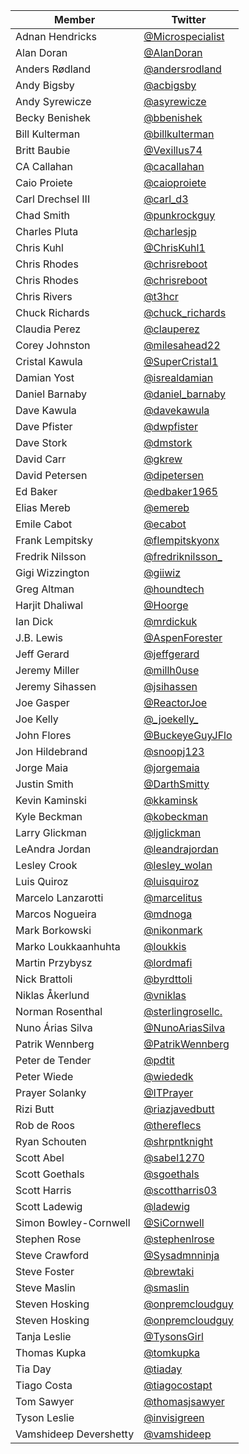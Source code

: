 | Member | Twitter |
| --- | --- |
| Adnan Hendricks | [@Microspecialist](https://twitter.com/Microspecialist) |
| Alan Doran | [@AlanDoran](https://twitter.com/AlanDoran) |
| Anders Rødland | [@andersrodland](https://twitter.com/andersrodland) |
| Andy Bigsby | [@acbigsby](https://twitter.com/acbigsby) |
| Andy Syrewicze | [@asyrewicze](https://twitter.com/asyrewicze) |
| Becky Benishek | [@bbenishek](https://twitter.com/bbenishek) |
| Bill Kulterman | [@billkulterman](https://twitter.com/billkulterman) |
| Britt Baubie | [@Vexillus74](https://twitter.com/Vexillus74) |
| CA Callahan | [@cacallahan](https://twitter.com/cacallahan) |
| Caio Proiete | [@caioproiete](https://twitter.com/caioproiete) |
| Carl Drechsel III | [@carl_d3](https://twitter.com/carl_d3) |
| Chad Smith | [@punkrockguy](https://twitter.com/punkrockguy) |
| Charles Pluta | [@charlesjp](https://twitter.com/charlesjp) |
| Chris Kuhl | [@ChrisKuhl1](https://twitter.com/ChrisKuhl1) |
| Chris Rhodes | [@chrisreboot](https://twitter.com/chrisreboot) |
| Chris Rhodes | [@chrisreboot](https://twitter.com/chrisreboot) |
| Chris Rivers | [@t3hcr](https://twitter.com/t3hcr) |
| Chuck Richards | [@chuck_richards](https://twitter.com/chuck_richards) |
| Claudia Perez | [@clauperez](https://twitter.com/clauperez) |
| Corey Johnston | [@milesahead22](https://twitter.com/milesahead22) |
| Cristal Kawula | [@SuperCristal1](https://twitter.com/SuperCristal1) |
| Damian Yost | [@isrealdamian](https://twitter.com/isrealdamian) |
| Daniel Barnaby | [@daniel_barnaby](https://twitter.com/daniel_barnaby) |
| Dave Kawula | [@davekawula](https://twitter.com/davekawula) |
| Dave Pfister | [@dwpfister](https://twitter.com/dwpfister) |
| Dave Stork | [@dmstork](https://twitter.com/dmstork) |
| David Carr | [@gkrew](https://twitter.com/gkrew) |
| David Petersen | [@dipetersen](https://twitter.com/dipetersen) |
| Ed Baker | [@edbaker1965](https://twitter.com/edbaker1965) |
| Elias Mereb | [@emereb](https://twitter.com/emereb) |
| Emile Cabot | [@ecabot](https://twitter.com/ecabot) |
| Frank Lempitsky | [@flempitskyonx](https://twitter.com/flempitskyonx) |
| Fredrik Nilsson | [@fredriknilsson_](https://twitter.com/fredriknilsson_) |
| Gigi Wizzington | [@giiwiz](https://twitter.com/giiwiz) |
| Greg Altman | [@houndtech](https://twitter.com/houndtech) |
| Harjit Dhaliwal | [@Hoorge](https://twitter.com/Hoorge) |
| Ian Dick | [@mrdickuk](https://twitter.com/mrdickuk) |
| J.B. Lewis | [@AspenForester](https://twitter.com/AspenForester) |
| Jeff Gerard | [@jeffgerard](https://twitter.com/jeffgerard) |
| Jeremy Miller | [@millh0use](https://twitter.com/millh0use) |
| Jeremy Sihassen | [@jsihassen](https://twitter.com/jsihassen) |
| Joe Gasper | [@ReactorJoe](https://twitter.com/ReactorJoe) |
| Joe Kelly | [@\_joekelly\_](https://twitter.com/_joekelly_) |
| John Flores | [@BuckeyeGuyJFlo](https://twitter.com/BuckeyeGuyJFlo) |
| Jon Hildebrand | [@snoopj123](https://twitter.com/snoopj123) |
| Jorge Maia | [@jorgemaia](https://twitter.com/jorgemaia) |
| Justin Smith | [@DarthSmitty](https://twitter.com/DarthSmitty) |
| Kevin Kaminski | [@kkaminsk](https://twitter.com/kkaminsk) |
| Kyle Beckman | [@kobeckman](https://twitter.com/kobeckman) |
| Larry Glickman | [@ljglickman](https://twitter.com/ljglickman) |
| LeAndra Jordan | [@leandrajordan](https://twitter.com/leandrajordan) |
| Lesley Crook | [@lesley_wolan](https://twitter.com/lesley_wolan) |
| Luis Quiroz | [@luisquiroz](https://twitter.com/luisquiroz) |
| Marcelo Lanzarotti | [@marcelitus](https://twitter.com/marcelitus) |
| Marcos Nogueira | [@mdnoga](https://twitter.com/mdnoga) |
| Mark Borkowski | [@nikonmark](https://twitter.com/nikonmark) |
| Marko Loukkaanhuhta | [@loukkis](https://twitter.com/loukkis) |
| Martin Przybysz | [@lordmafi](https://twitter.com/lordmafi) |
| Nick Brattoli | [@byrdttoli](https://twitter.com/byrdttoli) |
| Niklas Åkerlund | [@vniklas](https://twitter.com/vniklas) |
| Norman Rosenthal | [@sterlingrosellc.](https://twitter.com/sterlingrosellc.) |
| Nuno Árias Silva | [@NunoAriasSilva](https://twitter.com/NunoAriasSilva) |
| Patrik Wennberg | [@PatrikWennberg](https://twitter.com/PatrikWennberg) |
| Peter de Tender | [@pdtit](https://twitter.com/pdtit) |
| Peter Wiede | [@wiededk](https://twitter.com/wiededk) |
| Prayer Solanky | [@ITPrayer](https://twitter.com/ITPrayer) |
| Rizi Butt | [@riazjavedbutt](https://twitter.com/riazjavedbutt) |
| Rob de Roos | [@thereflecs](https://twitter.com/thereflecs) |
| Ryan Schouten | [@shrpntknight](https://twitter.com/shrpntknight) |
| Scott Abel | [@sabel1270](https://twitter.com/sabel1270) |
| Scott Goethals | [@sgoethals](https://twitter.com/sgoethals) |
| Scott Harris | [@scottharris03](https://twitter.com/scottharris03) |
| Scott Ladewig | [@ladewig](https://twitter.com/ladewig) |
| Simon Bowley-Cornwell | [@SiCornwell](https://twitter.com/SiCornwell) |
| Stephen Rose | [@stephenlrose](https://twitter.com/stephenlrose) |
| Steve Crawford | [@Sysadmnninja](https://twitter.com/Sysadmnninja) |
| Steve Foster | [@brewtaki](https://twitter.com/brewtaki) |
| Steve Maslin | [@smaslin](https://twitter.com/smaslin) |
| Steven Hosking | [@onpremcloudguy](https://twitter.com/onpremcloudguy) |
| Steven Hosking | [@onpremcloudguy](https://twitter.com/onpremcloudguy) |
| Tanja Leslie | [@TysonsGirl](https://twitter.com/TysonsGirl) |
| Thomas Kupka | [@tomkupka](https://twitter.com/tomkupka) |
| Tia Day | [@tiaday](https://twitter.com/tiaday) |
| Tiago Costa | [@tiagocostapt](https://twitter.com/tiagocostapt) |
| Tom Sawyer | [@thomasjsawyer](https://twitter.com/thomasjsawyer) |
| Tyson Leslie | [@invisigreen](https://twitter.com/invisigreen) |
| Vamshideep Devershetty | [@vamshideep](https://twitter.com/vamshideep) |
